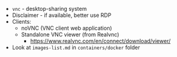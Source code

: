 * `vnc` - desktop-sharing system
* Disclaimer - if available, better use RDP
* Clients:
    * noVNC (VNC client web application)
    * Standalone VNC viewer (from Realvnc)
        * https://www.realvnc.com/en/connect/download/viewer/
* Look at `images-list.md` in `containers/docker` folder